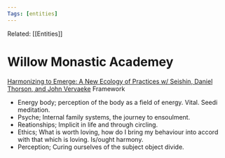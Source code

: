 ```yaml
---
Tags: [entities]
---
```

Related: [[Entities]] 
# Willow Monastic Academey

[Harmonizing to Emerge: A New Ecology of Practices w/ Seishin, Daniel Thorson, and John Vervaeke](https://www.youtube.com/watch?v=-0Tsg6SzK7Y)
Framework
- Energy body; perception of the body as a field of energy. Vital. Seedi meditation.
- Psyche; Internal family systems, the journey to ensoulment.
- Reationships; Implicit in life and through circling.
- Ethics; What is worth loving, how do I bring my behaviour into accord with that which is loving. Is/ought harmony.
- Perception; Curing ourselves of the subject object divide. 